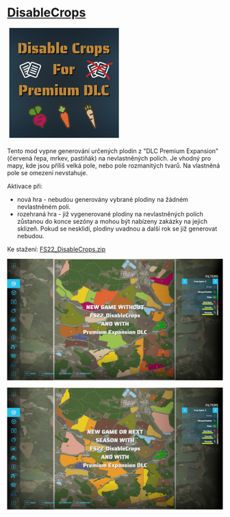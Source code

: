 # [DisableCrops](https://github.com/VidhosticeSDK/FS22_DisableCrops)

<img class="right" style="padding: 0 0 5px 5px;" src="icon_DisableCrops.png" alt="DisableCrops">

Tento mod vypne generování určených plodin z "DLC Premium Expansion" (červená řepa, mrkev, pastiňák) na nevlastněných polích. Je vhodný pro mapy, kde jsou příliš velká pole, nebo pole rozmanitých tvarů. Na vlastněná pole se omezení nevstahuje.

Aktivace při:
- nová hra - nebudou generovány vybrané plodiny na žádném nevlastněném poli.
- rozehraná hra - již vygenerované plodiny na nevlastněných polích zůstanou do konce sezóny a mohou být nabízeny zakázky na jejich sklizeň. Pokud se nesklidí, plodiny uvadnou a další rok se již generovat nebudou.

Ke stažení: [FS22_DisableCrops.zip](https://github.com/VidhosticeSDK/FS22_DisableCrops/releases/download/v1.0.0.0/FS22_DisableCrops.zip)

![without](001.jpg)

![with](003.jpg)
